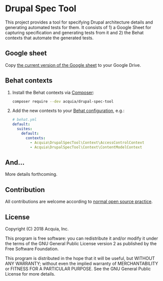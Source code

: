 # Drupal Spec Tool

This project provides a tool for specifying Drupal architecture details and generating automated tests for them. It consists of 1) a Google Sheet for capturing specification and generating tests from it and 2) the Behat contexts that automate the generated tests.

## Google sheet

Copy [the current version of the Google sheet](https://docs.google.com/spreadsheets/d/1G2LnWLVcZczxjp2SQt7XNjMvdNonmcgjx7RhFm2nhMw/edit?usp=sharing) to your Google Drive.

## Behat contexts

1. Install the Behat contexts via [Composer](https://getcomposer.org/):

    ```bash
    composer require --dev acquia/drupal-spec-tool
    ```

1. Add the new contexts to your [Behat configuration](http://behat.org/en/latest/user_guide/configuration.html), e.g.:

    ```yaml
    # behat.yml
    default:
      suites:
        default:
          contexts:
            - Acquia\DrupalSpecTool\Context\AccessControlContext
            - Acquia\DrupalSpecTool\Context\ContentModelContext
    ```

## And...

More details forthcoming.

## Contribution

All contributions are welcome according to [normal open source practice](https://opensource.guide/how-to-contribute/#how-to-submit-a-contribution).

## License

Copyright (C) 2018 Acquia, Inc.

This program is free software: you can redistribute it and/or modify it under the terms of the GNU General Public License version 2 as published by the Free Software Foundation.

This program is distributed in the hope that it will be useful, but WITHOUT ANY WARRANTY; without even the implied warranty of MERCHANTABILITY or FITNESS FOR A PARTICULAR PURPOSE. See the GNU General Public License for more details.
